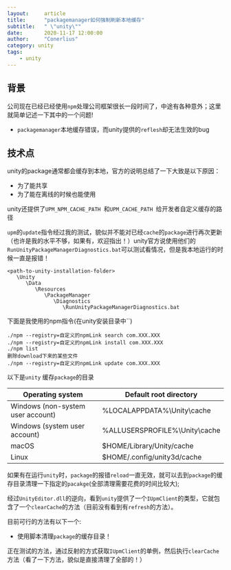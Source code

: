 ```yaml
---
layout:     article
title:      "packagemanager如何强制刷新本地缓存"
subtitle:   " \"unity\""
date:       2020-11-17 12:00:00
author:     "Conerlius"
category: unity
tags:
    - unity
---
```


## 背景

公司现在已经已经使用`npm`处理公司框架很长一段时间了，中途有各种意外；这里就简单记述一下其中的一个问题!

- `packagemanager`本地缓存错误，而unity提供的`reflesh`却无法生效的bug

## 技术点

unity的package通常都会缓存到本地，官方的说明总结了一下大致是以下原因：

- 为了能共享
- 为了能在离线的时候也能使用
  
unity还提供了`UPM_NPM_CACHE_PATH `和`UPM_CACHE_PATH `给开发者自定义缓存的路径

`upm`的`update`指令经过我的测试，貌似并不能对已经`cache`的`package`进行再次更新（也许是我的水平不够，如果有，欢迎指出！）unity官方说使用他们的`RunUnityPackageManagerDiagnostics.bat`可以测试看情况，但是我本地运行的时候一直是报错！

```
<path-to-unity-installation-folder>
   \Unity
      \Data
         \Resources
            \PackageManager
               \Diagnostics
                  \RunUnityPackageManagerDiagnostics.bat
```
下面是我使用的npm指令(在unity安装目录中``)

```nodejs
./npm --registry=自定义的npmLink search com.XXX.XXX
./npm --registry=自定义的npmLink install com.XXX.XXX
./npm list
删除download下来的某些文件
./npm --registry=自定义的npmLink update com.XXX.XXX
```

以下是`unity` 缓存`package`的目录

| Operating system | Default root directory |
| -- | -- |
Windows (non-system user account) | %LOCALAPPDATA%\Unity\cache
Windows (system user account) | %ALLUSERSPROFILE%\Unity\cache
macOS | $HOME/Library/Unity/cache
Linux | $HOME/.config/unity3d/cache

如果有在运行`unity`时，`package`的报错`reload`一直无效，就可以去到`package`的缓存目录清理一下指定的`pacakge`(全部清理需要花费的时间比较大);

经过`UnityEditor.dll`的逆向，看到`unity`提供了一个`IUpmClient`的类型，它就包含了一个`clearCache`的方法（目前没有看到有`refresh`的方法）。

目前可行的方法有以下一个:

- 使用脚本清理`package`的缓存目录！

正在测试的方法，通过反射的方式获取`IUpmClient`的单例，然后执行`clearCache`方法（看了一下方法，貌似是直接清理了全部的！）
